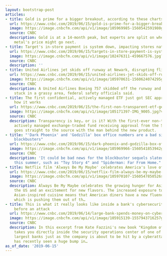 ```yaml
---
layout: bootstrap-post
articles:
- title: Gold is prime for a bigger breakout, according to these charts
  url: https://www.cnbc.com/2019/06/15/gold-is-prime-for-a-bigger-breakout-according-to-these-charts.html
  image: https://image.cnbcfm.com/api/v1/image/105969985-1560542591980gettyimages-1015884712.jpeg?v=1560542621
  source: CNBC
  description: Gold is at a 14-month peak, but experts are split on where the precious
    metal's price might go next.
- title: Target's in-store payment is system down, impacting stores nationwide
  url: https://www.cnbc.com/2019/06/15/targets-in-store-payment-is-system-down-impacting-stores-nationwide.html
  image: https://image.cnbcfm.com/api/v1/image/102476311-459667576.jpg?v=1532564335
  source: CNBC
  description: ''
- title: United Airlines jet skids off runway at Newark, disrupting flights
  url: https://www.cnbc.com/2019/06/15/united-airlines-jet-skids-off-runway-at-newark-disrupting-flights.html
  image: https://image.cnbcfm.com/api/v1/image/105970631-1560624074295gettyimages-1076533934.jpeg?v=1560624147
  source: CNBC
  description: A United Airlines Boeing 757 skidded off the runway and its tire got
    stuck in a grassy area, federal safety officials said.
- title: The first confidential, actively managed ETF just got SEC approval. Here's
    how it works
  url: https://www.cnbc.com/2019/06/15/the-first-non-transparent-etf-gets-sec-approval-heres-how-it-works.html
  image: https://image.cnbcfm.com/api/v1/image/105171397-IMG_9005.jpg?v=1536683989
  source: CNBC
  description: Transparency is key… or is it? With the first-ever non-transparent,
    actively managed exchange-traded fund receiving approval from the SEC, "ETF Edge"
    goes straight to the source with the man behind the new product.
- title: "'Dark Phoenix' and 'Godzilla' box office numbers are a bad sign for summer
    blockbusters"
  url: https://www.cnbc.com/2019/06/15/dark-phoenix-and-godzilla-box-office-numbers-are-a-bad-sign-for-summer-blockbusters.html
  image: https://image.cnbcfm.com/api/v1/image/105969966-1560541853942godzilla-king-of-the-monsters-poster.jpg?v=1560541925
  source: CNBC
  description: 'It could be bad news for the blockbuster sequels slated to open later
    this summer, such as "Toy Story 4" and "Spiderman: Far From Home."'
- title: Netflix film 'Always Be My Maybe' celebrates America's love of Asian cuisine
  url: https://www.cnbc.com/2019/06/15/netflix-film-always-be-my-maybe-celebrates-americas-love-of-asian-cuisine.html
  image: https://image.cnbcfm.com/api/v1/image/105970107-1560547850526screen-shot-2019-06-14-at-5.06.01-pm.jpg?v=1560548048
  source: CNBC
  description: Always Be My Maybe celebrates the growing hunger for Asian food in
    the US and an excitement for new flavors. The increased exposure to Asian and
    Asian-inspired cuisine means that American diners have a new fluency in the genre,
    which is pushing them out of th…
- title: This is what it really looks like inside a bank's cybersecurity center right
    before an attack
  url: https://www.cnbc.com/2019/06/14/large-bank-spends-money-on-cybersecurity-aesthetic-kingdom-of-lies.html
  image: https://image.cnbcfm.com/api/v1/image/105915139-1557943716257gettyimages-1148528462.jpeg?v=1557943728
  source: CNBC
  description: In this excerpt from Kate Fazzini's new book "Kingdom of Lies," she
    takes you directly inside the security operations center of one of the world's
    largest banks just as the company is about to be hit by a cyberattack. The bank
    has recently seen a huge bump in…
as_of_date: '2019-06-15'
---
```


